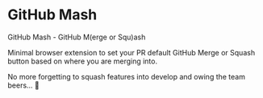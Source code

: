 # GitHub Mash

GitHub Mash - GitHub M(erge or Squ)ash

Minimal browser extension to set your PR default GitHub Merge or Squash button based on where you are merging into.

No more forgetting to squash features into develop and owing the team beers... :beers:
